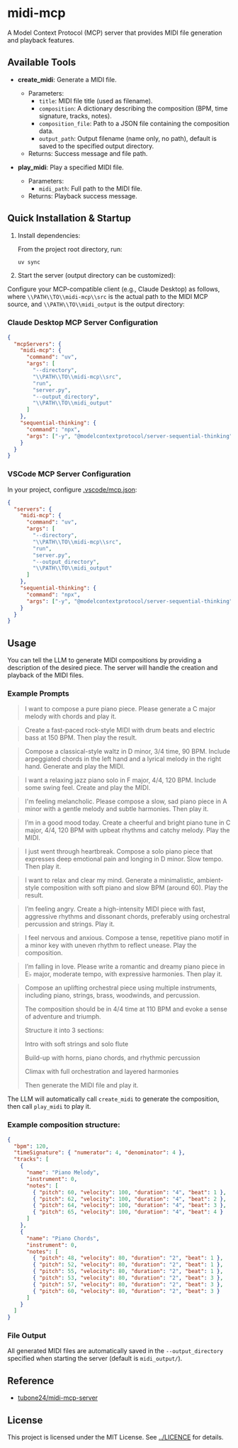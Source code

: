 # midi-mcp

A Model Context Protocol (MCP) server that provides MIDI file generation and playback features.

## Available Tools

- **create_midi**: Generate a MIDI file.

  - Parameters:
    - `title`: MIDI file title (used as filename).
    - `composition`: A dictionary describing the composition (BPM, time signature, tracks, notes).
    - `composition_file`: Path to a JSON file containing the composition data.
    - `output_path`: Output filename (name only, no path), default is saved to the specified output directory.
  - Returns: Success message and file path.

- **play_midi**: Play a specified MIDI file.
  - Parameters:
    - `midi_path`: Full path to the MIDI file.
  - Returns: Playback success message.

## Quick Installation & Startup

1. Install dependencies:

   From the project root directory, run:

   ```bash
   uv sync
   ```

2. Start the server (output directory can be customized):

Configure your MCP-compatible client (e.g., Claude Desktop) as follows, where `\\PATH\\TO\\midi-mcp\\src` is the actual path to the MIDI MCP source, and `\\PATH\\TO\\midi_output` is the output directory:

### Claude Desktop MCP Server Configuration

```json
{
  "mcpServers": {
    "midi-mcp": {
      "command": "uv",
      "args": [
        "--directory",
        "\\PATH\\TO\\midi-mcp\\src",
        "run",
        "server.py",
        "--output_directory",
        "\\PATH\\TO\\midi_output"
      ]
    },
    "sequential-thinking": {
      "command": "npx",
      "args": ["-y", "@modelcontextprotocol/server-sequential-thinking"]
    }
  }
}
```

### VSCode MCP Server Configuration

In your project, configure [.vscode/mcp.json](.vscode/mcp.json):

```json
{
  "servers": {
    "midi-mcp": {
      "command": "uv",
      "args": [
        "--directory",
        "\\PATH\\TO\\midi-mcp\\src",
        "run",
        "server.py",
        "--output_directory",
        "\\PATH\\TO\\midi_output"
      ]
    },
    "sequential-thinking": {
      "command": "npx",
      "args": ["-y", "@modelcontextprotocol/server-sequential-thinking"]
    }
  }
}
```

## Usage

You can tell the LLM to generate MIDI compositions by providing a description of the desired piece. The server will handle the creation and playback of the MIDI files.

### Example Prompts

> I want to compose a pure piano piece. Please generate a C major melody with chords and play it.

> Create a fast-paced rock-style MIDI with drum beats and electric bass at 150 BPM. Then play the result.

> Compose a classical-style waltz in D minor, 3/4 time, 90 BPM. Include arpeggiated chords in the left hand and a lyrical melody in the right hand. Generate and play the MIDI.

> I want a relaxing jazz piano solo in F major, 4/4, 120 BPM. Include some swing feel. Create and play the MIDI.

> I'm feeling melancholic. Please compose a slow, sad piano piece in A minor with a gentle melody and subtle harmonies. Then play it.

> I’m in a good mood today. Create a cheerful and bright piano tune in C major, 4/4, 120 BPM with upbeat rhythms and catchy melody. Play the MIDI.

> I just went through heartbreak. Compose a solo piano piece that expresses deep emotional pain and longing in D minor. Slow tempo. Then play it.

> I want to relax and clear my mind. Generate a minimalistic, ambient-style composition with soft piano and slow BPM (around 60). Play the result.

> I’m feeling angry. Create a high-intensity MIDI piece with fast, aggressive rhythms and dissonant chords, preferably using orchestral percussion and strings. Play it.

> I feel nervous and anxious. Compose a tense, repetitive piano motif in a minor key with uneven rhythm to reflect unease. Play the composition.

> I’m falling in love. Please write a romantic and dreamy piano piece in E♭ major, moderate tempo, with expressive harmonies. Then play it.

> Compose an uplifting orchestral piece using multiple instruments, including piano, strings, brass, woodwinds, and percussion.
>
> The composition should be in 4/4 time at 110 BPM and evoke a sense of adventure and triumph.
>
> Structure it into 3 sections:
>
> Intro with soft strings and solo flute
>
> Build-up with horns, piano chords, and rhythmic percussion
>
> Climax with full orchestration and layered harmonies
>
> Then generate the MIDI file and play it.

The LLM will automatically call `create_midi` to generate the composition, then call `play_midi` to play it.

### Example composition structure:

```json
{
  "bpm": 120,
  "timeSignature": { "numerator": 4, "denominator": 4 },
  "tracks": [
    {
      "name": "Piano Melody",
      "instrument": 0,
      "notes": [
        { "pitch": 60, "velocity": 100, "duration": "4", "beat": 1 },
        { "pitch": 62, "velocity": 100, "duration": "4", "beat": 2 },
        { "pitch": 64, "velocity": 100, "duration": "4", "beat": 3 },
        { "pitch": 65, "velocity": 100, "duration": "4", "beat": 4 }
      ]
    },
    {
      "name": "Piano Chords",
      "instrument": 0,
      "notes": [
        { "pitch": 48, "velocity": 80, "duration": "2", "beat": 1 },
        { "pitch": 52, "velocity": 80, "duration": "2", "beat": 1 },
        { "pitch": 55, "velocity": 80, "duration": "2", "beat": 1 },
        { "pitch": 53, "velocity": 80, "duration": "2", "beat": 3 },
        { "pitch": 57, "velocity": 80, "duration": "2", "beat": 3 },
        { "pitch": 60, "velocity": 80, "duration": "2", "beat": 3 }
      ]
    }
  ]
}
```

### File Output

All generated MIDI files are automatically saved in the `--output_directory` specified when starting the server (default is `midi_output/`).

## Reference

- [tubone24/midi-mcp-server](https://github.com/tubone24/midi-mcp-server)

## License

This project is licensed under the MIT License. See [../LICENCE](../LICENCE) for details.
